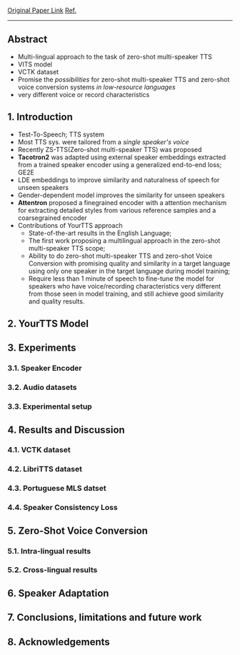 [Original Paper Link](https://arxiv.org/abs/2112.02418)
[Ref.](https://kimjy99.github.io/%EB%85%BC%EB%AC%B8%EB%A6%AC%EB%B7%B0/yourtts/)

---
## Abstract

- Multi-lingual approach to the task of zero-shot multi-speaker TTS
- VITS model
- VCTK dataset
- Promise the *possibilities* for zero-shot multi-speaker TTS and zero-shot voice conversion systems *in low-resource languages*
- very different voice or record characteristics

## 1. Introduction

- Test-To-Speech; TTS system 
- Most TTS sys. were tailored from a *single speaker's voice*
- Recently ZS-TTS(Zero-shot multi-speaker TTS) was proposed
- **Tacotron2** was adapted using external speaker embeddings extracted from a trained speaker encoder using a generalized end-to-end loss; GE2E
- LDE embeddings to improve similarity and naturalness of speech for unseen speakers
- Gender-dependent model improves the similarity for unseen speakers
- **Attentron** proposed a finegrained encoder with a attention mechanism for extracting detailed styles from various reference samples and a coarsegrained encoder
- Contributions of YourTTS approach
	- State-of-the-art results in the English Language; 
	- The first work proposing a multilingual approach in the zero-shot multi-speaker TTS scope;
	- Ability to do zero-shot multi-speaker TTS and zero-shot Voice Conversion with promising quality and similarity in a target language using only one speaker in the target language during model training;
	- Require less than 1 minute of speech to fine-tune the model for speakers who have voice/recording characteristics very different from those seen in model training, and still achieve good similarity and quality results.

## 2. YourTTS Model

## 3. Experiments

### 3.1. Speaker Encoder

### 3.2. Audio datasets

### 3.3. Experimental setup

## 4. Results and Discussion

### 4.1. VCTK dataset

### 4.2. LibriTTS dataset

### 4.3. Portuguese MLS datset

### 4.4. Speaker Consistency Loss


## 5. Zero-Shot Voice Conversion

### 5.1. Intra-lingual results

### 5.2. Cross-lingual results

## 6. Speaker Adaptation

## 7. Conclusions, limitations and future work

## 8. Acknowledgements

